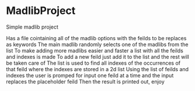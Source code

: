 # MadlibProject
Simple madlib project

Has a file cointaining all of the madlib options with the feilds to be replaces as keywords
The main madlib randomly selects one of the madlibs from the list 
To make adding more madlibs easier and faster a list with all the feilds and indexes is made
To add a new feild just add it to the list and the rest will be taken care of
The list is used to find all indexes of the occurrences of that feild where the indexes are stored in a 2d list
Using the list of feilds and indexes the user is promped for input one feild at a time and the input replaces the placeholder feild
Then the result is printed out, enjoy